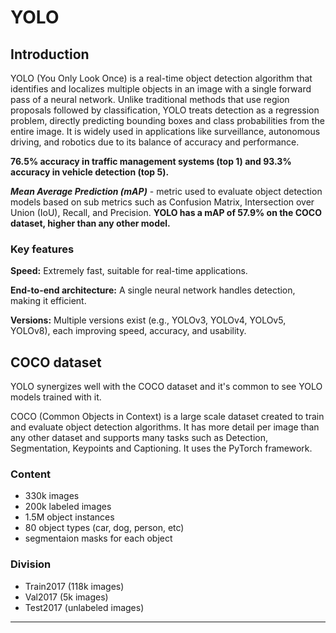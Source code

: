 # YOLO
## Introduction
YOLO (You Only Look Once) is a real-time object detection algorithm that identifies and localizes multiple objects in an image with a single forward pass of a neural network. Unlike traditional methods that use region proposals followed by classification, YOLO treats detection as a regression problem, directly predicting bounding boxes and class probabilities from the entire image. It is widely used in applications like surveillance, autonomous driving, and robotics due to its balance of accuracy and performance.  
  
**76.5% accuracy in traffic management systems (top 1) and 93.3% accuracy in vehicle detection (top 5).**  
  
***Mean Average Prediction (mAP)*** - metric used to evaluate object detection models based on sub metrics such as Confusion Matrix, Intersection over Union (IoU), Recall, and Precision. **YOLO has a mAP of 57.9% on the COCO dataset, higher than any other model.**

### Key features
**Speed:** Extremely fast, suitable for real-time applications.  
  
**End-to-end architecture:** A single neural network handles detection, making it efficient.  
  
**Versions:** Multiple versions exist (e.g., YOLOv3, YOLOv4, YOLOv5, YOLOv8), each improving speed, accuracy, and usability.  
  
## COCO dataset
YOLO synergizes well with the COCO dataset and it's common to see YOLO models trained with it.  
  
COCO (Common Objects in Context) is a large scale dataset created to train and evaluate object detection algorithms. It has more detail per image than any other dataset and supports many tasks such as Detection, Segmentation, Keypoints and Captioning. It uses the PyTorch framework.  
  
### Content
- 330k images  
- 200k labeled images  
- 1.5M object instances
- 80 object types (car, dog, person, etc)
- segmentaion masks for each object  
  
### Division
- Train2017 (118k images)
- Val2017 (5k images)
- Test2017 (unlabeled images)

___